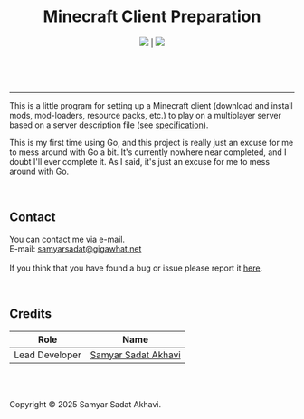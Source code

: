 <h1 align="center">Minecraft Client Preparation</h1>

<p align="center">
	<a href="LICENSE"><img src="https://img.shields.io/github/license/samyarsadat/MC-Client-Prep?color=blue"></a>
	|
	<a href="../../issues"><img src="https://img.shields.io/github/issues/samyarsadat/MC-Client-Prep"></a>
	<br><br>
</p>

<br><br>

----
This is a little program for setting up a Minecraft client (download and install mods, mod-loaders, resource packs, etc.) to play on a multiplayer server based on a server description file (see [specification](docs/server_manifest_file/srv_manifest_spec.md)).

This is my first time using Go, and this project is really just an excuse for me to mess around with Go a bit. It's currently nowhere near completed, and I doubt I'll ever complete it. As I said, it's just an excuse for me to mess around with Go.

<br>

## Contact
You can contact me via e-mail.<br>
E-mail: samyarsadat@gigawhat.net<br>
<br>
If you think that you have found a bug or issue please report it <a href="../../issues">here</a>.

<br>

## Credits
| Role           | Name                                                             |
| -------------- | ---------------------------------------------------------------- |
| Lead Developer | <a href="https://github.com/samyarsadat">Samyar Sadat Akhavi</a> |

<br>
<br>

Copyright © 2025 Samyar Sadat Akhavi.